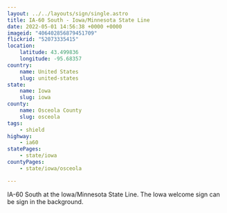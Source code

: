 ```yaml
---
layout: ../../layouts/sign/single.astro
title: IA-60 South - Iowa/Minnesota State Line
date: 2022-05-01 14:56:38 +0000 +0000
imageid: "406402856879451709"
flickrid: "52073335415"
location:
    latitude: 43.499836
    longitude: -95.68357
country:
    name: United States
    slug: united-states
state:
    name: Iowa
    slug: iowa
county:
    name: Osceola County
    slug: osceola
tags:
    - shield
highway:
    - ia60
statePages:
    - state/iowa
countyPages:
    - state/iowa/osceola

---
```

IA-60 South at the Iowa/Minnesota State Line.  The Iowa welcome sign can be sign in the background.